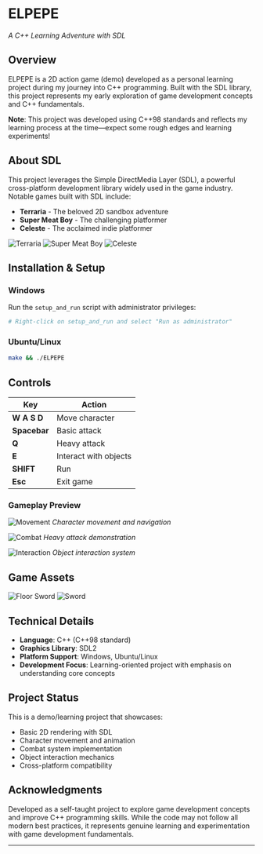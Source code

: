 # ELPEPE
*A C++ Learning Adventure with SDL*

## Overview
ELPEPE is a 2D action game (demo) developed as a personal learning project during my journey into C++ programming. Built with the SDL library, this project represents my early exploration of game development concepts and C++ fundamentals.

**Note**: This project was developed using C++98 standards and reflects my learning process at the time—expect some rough edges and learning experiments!

## About SDL
This project leverages the Simple DirectMedia Layer (SDL), a powerful cross-platform development library widely used in the game industry. Notable games built with SDL include:

- **Terraria** - The beloved 2D sandbox adventure
- **Super Meat Boy** - The challenging platformer
- **Celeste** - The acclaimed indie platformer

![Terraria](./src/terraria.jpeg)
![Super Meat Boy](./src/meatboy.png)
![Celeste](./src/celeste.jpg)

## Installation & Setup

### Windows
Run the `setup_and_run` script with administrator privileges:
```bash
# Right-click on setup_and_run and select "Run as administrator"
```

### Ubuntu/Linux
```bash
make && ./ELPEPE
```

## Controls

| Key | Action |
|-----|--------|
| **W A S D** | Move character |
| **Spacebar** | Basic attack |
| **Q** | Heavy attack |
| **E** | Interact with objects |
| **SHIFT** | Run |
| **Esc** | Exit game |

### Gameplay Preview
![Movement](./src/gif1.gif)
*Character movement and navigation*

![Combat](./src/gif2.gif)
*Heavy attack demonstration*

![Interaction](./src/select.png)
*Object interaction system*

## Game Assets
![Floor Sword](./src/floor_sword.png)
![Sword](./src/sword.png)

## Technical Details
- **Language**: C++ (C++98 standard)
- **Graphics Library**: SDL2
- **Platform Support**: Windows, Ubuntu/Linux
- **Development Focus**: Learning-oriented project with emphasis on understanding core concepts

## Project Status
This is a demo/learning project that showcases:
- Basic 2D rendering with SDL
- Character movement and animation
- Combat system implementation
- Object interaction mechanics
- Cross-platform compatibility

## Acknowledgments
Developed as a self-taught project to explore game development concepts and improve C++ programming skills. While the code may not follow all modern best practices, it represents genuine learning and experimentation with game development fundamentals.

---
